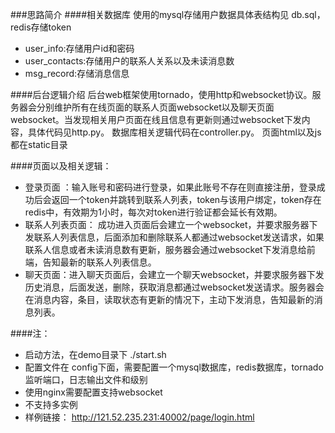 ###思路简介
####相关数据库
 使用的mysql存储用户数据具体表结构见 db.sql，redis存储token
*  user_info:存储用户id和密码
*  user_contacts:存储用户的联系人关系以及未读消息数
*  msg_record:存储消息信息

####后台逻辑介绍
后台web框架使用tornado，使用http和websocket协议。服务器会分别维护所有在线页面的联系人页面websocket以及聊天页面websocket。当发现相关用户页面在线且信息有更新则通过websocket下发内容，具体代码见http.py。
数据库相关逻辑代码在controller.py。
页面html以及js都在static目录

####页面以及相关逻辑：
* 登录页面 ：输入账号和密码进行登录，如果此账号不存在则直接注册，登录成功后会返回一个token并跳转到联系人列表，token与该用户绑定，token存在redis中，有效期为1小时，每次对token进行验证都会延长有效期。
* 联系人列表页面：  成功进入页面后会建立一个websocket，并要求服务器下发联系人列表信息，后面添加和删除联系人都通过websocket发送请求，如果联系人信息或者未读消息数有更新，服务器会通过websocket下发消息给前端，告知最新的联系人列表信息。
* 聊天页面：进入聊天页面后，会建立一个聊天websocket，并要求服务器下发历史消息，后面发送，删除，获取消息都通过websocket发送请求。服务器会在消息内容，条目，读取状态有更新的情况下，主动下发消息，告知最新的消息列表。

####注：
* 启动方法，在demo目录下 ./start.sh
* 配置文件在 config下面，需要配置一个mysql数据库，redis数据库，tornado监听端口，日志输出文件和级别
* 使用nginx需要配置支持websocket
* 不支持多实例
* 样例链接： http://121.52.235.231:40002/page/login.html
